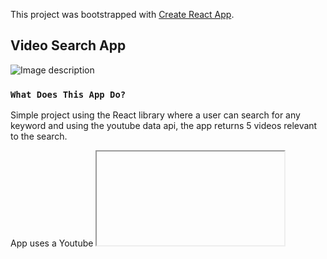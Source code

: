 This project was bootstrapped with [Create React App](https://github.com/facebook/create-react-app).
## Video Search App

![Image description](https://353a23c500dde3b2ad58-c49fe7e7355d384845270f4a7a0a7aa1.ssl.cf2.rackcdn.com/5e5869a12f98e1000a74c05e/screenshot.png)

### `What Does This App Do?`

Simple project using the React library where a user can search for any keyword and using the youtube data api, the app returns 5 videos relevant to the search.

App uses a Youtube <iframe /> to display the selected video

### `Libraries / Packages Used`

create-react-app </br>
axios </br>
semantic-ui
